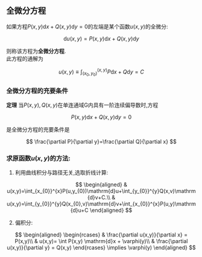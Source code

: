 ## 全微分方程

如果方程$P(x, y)\mathrm{d}x+Q(x, y)\mathrm{d}y=0$的左端是某个函数$u(x, y)$的全微分:

$$
\mathrm{d}u(x, y)=P(x, y)\mathrm{d}x+Q(x, y)\mathrm{d}y
$$

则称该方程为**全微分方程**. <BR>
此方程的通解为

$$
u(x,y) \equiv \int_{(x_0, y_0)}^{(x, y)}P\mathrm{d}x+Q\mathrm{d}y= C
$$

### 全微分方程的充要条件

**定理** 当$P(x, y), Q(x, y)$在单连通域G内具有一阶连续偏导数时,方程

$$
P(x, y)\mathrm{d}x+Q(x, y)\mathrm{d}y=0
$$

是全微分方程的充要条件是

$$
\frac{\partial P}{\partial y}=\frac{\partial Q}{\partial x}
$$

### 求原函数$u(x, y)$的方法:

1. 利用曲线积分与路径无关,选取折线计算:

$$
\begin{aligned}
	& u(x,y)=\int_{x_{0}}^{x}P(u,y_{0})\mathrm{d}u+\int_{y_{0}}^{y}Q(x,v)\mathrm{d}v+C.\\
	& u(x,y)=\int_{y_{0}}^{y}Q(x_{0},v)\mathrm{d}v+\int_{x_{0}}^{x}P(u,y)\mathrm{d}u+C
\end{aligned}
$$

2. 偏积分:

$$
\begin{aligned}
	\begin{rcases}
		& \frac{\partial u(x,y)}{\partial x} = P(x,y)\\
		& u(x,y)= \int P(x,y) \mathrm{d}x + \varphi(y)\\
		& \frac{\partial u(x,y)}{\partial y} = Q(x,y)
	\end{rcases}
	\implies \varphi(y)
\end{aligned}
$$

